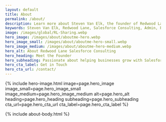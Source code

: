 ```yaml
---
layout: default
title: About
permalink: /about/
description: Learn more about Steven Van Elk, the founder of Redwood Lane, and his journey from creative professional to Salesforce consultant.
keywords: Steven Van Elk, Redwood Lane, Salesforce Consulting, Admin, Platform App Builder, About
image: /images/global/RL-Sharing.webp
hero_image: /images/about/aboutme-hero.webp
hero_image_small: /images/about/aboutme-hero-small.webp
hero_image_medium: /images/about/aboutme-hero-medium.webp
hero_alt: About Redwood Lane Salesforce Consulting
hero_heading: Meet the Founder
hero_subheading: Passionate about helping businesses grow with Salesforce.
hero_cta_label: Get in Touch
hero_cta_url: /contact/
---
```


{% include hero-image.html
  image=page.hero_image
  image_small=page.hero_image_small
  image_medium=page.hero_image_medium
  alt=page.hero_alt
  heading=page.hero_heading
  subheading=page.hero_subheading
  cta_url=page.hero_cta_url
  cta_label=page.hero_cta_label
%}

{% include about-body.html %}
